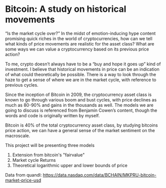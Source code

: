 # Bitcoin: A study on historical movements
“Is the market cycle over?” In the midst of emotion-inducing hype content promising quick riches in the world of cryptocurrencies, how can we tell what kinds of price movements are realistic for the asset class? What are some ways we can value a cryptocurrency based on its previous price action?

To me, crypto doesn’t always have to be a “buy and hope it goes up” kind of investment. I believe that historical movements in price can be an indication of what could theoretically be possible. There is a way to look through the haze to get a sense of where we are in the market cycle, with reference to previous cycles.

Since the inception of Bitcoin in 2009, the cryptocurrency asset class is known to go through various boom and bust cycles, with price declines as much as 80-90% and gains in the thousands as well. The models we are going to discuss is referenced from Benjamin Cowen’s content, though the words and code is originally written by myself.

 Bitcoin is  40% of the total cryptocurrency asset class, by studying bitcoins price action, we can have a general sense of the market sentiment on the macroscale.

This project will be presenting three models

1. Extension from bitcoin's "fairvalue"
2. Market cycle Returns
3. Theoretical logarithmic upper and lower bounds of price

Data from quandl: https://data.nasdaq.com/data/BCHAIN/MKPRU-bitcoin-market-price-usd
